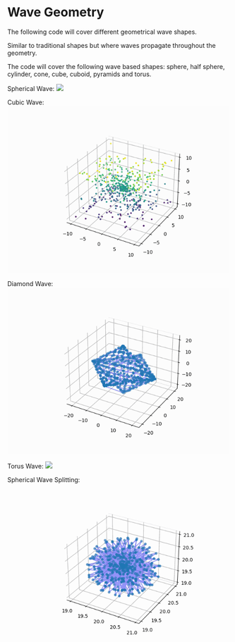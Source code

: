 # Wave Geometry

The following code will cover different geometrical wave shapes.

Similar to traditional shapes but where waves propagate throughout the geometry.

The code will cover the following wave based shapes: sphere, half sphere, cylinder, cone, cube, cuboid, pyramids and torus.

Spherical Wave:
![](https://github.com/brinpat/Wave-Geometry/blob/main/sphere_wave.gif)

Cubic Wave:
![](https://github.com/brinpat/Wave-Geometry/blob/main/cubic_wave.gif)

Diamond Wave:
![](https://github.com/brinpat/Wave-Geometry/blob/main/diamond.gif)

Torus Wave:
![](https://github.com/brinpat/Wave-Geometry/blob/main/torus_wave.gif)

Spherical Wave Splitting:
![](https://github.com/brinpat/Wave-Geometry/blob/main/spherical.gif)
